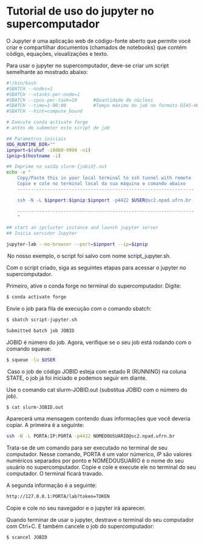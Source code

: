 # Tutorial de uso do jupyter no supercomputador

O Jupyter é uma aplicação web de código-fonte aberto que permite você criar e compartilhar documentos (chamados de notebooks) que contém código, equações, visualizações e texto.

Para usar o jupyter no supercomputador, deve-se criar um script semelhante ao mostrado abaixo:

```bash
#!/bin/bash
#SBATCH --nodes=1
#SBATCH --ntasks-per-node=1
#SBATCH --cpus-per-task=10      #Quantidade de núcleos
#SBATCH --time=1-00:00          #Tempo máximo do job no formato DIAS-HORAS:MINUTOS
#SBATCH --hint=compute_bound

# Execute conda activate forge
# antes de submeter este script de job

## Parametros iniciais
XDG_RUNTIME_DIR=""
ipnport=$(shuf -i8000-9999 -n1)
ipnip=$(hostname -i)

## Imprime na saída slurm-{jobid}.out
echo -e "
    Copy/Paste this in your local terminal to ssh tunnel with remote
    Copie e cole no terminal local da sua máquina o comando abaixo
    -----------------------------------------------------------------

    ssh -N -L $ipnport:$ipnip:$ipnport -p4422 $USER@sc2.npad.ufrn.br

    -----------------------------------------------------------------
    "

## start an ipcluster instance and launch jupyter server
## Inicia servidor Jupyter

jupyter-lab --no-browser --port=$ipnport --ip=$ipnip  
```

 No nosso exemplo, o script foi salvo com nome script_jupyter.sh.

Com o script criado, siga as seguintes etapas para acessar o jupyter no supercomputador. 

Primeiro, ative o conda forge no terminal do supercomputador. Digite:

```bash
$ conda activate forge
```

Envie o job para fila de execução com o comando sbatch:

```bash
$ sbatch script-jupyter.sh 

Submitted batch job JOBID 
```

JOBID é número do job. Agora, verifique se o seu job está rodando com o comando squeue:

```bash
$ squeue -lu $USER
```

 Caso o job de código JOBID esteja com estado R (RUNNING) na coluna STATE, o job já foi iniciado e podemos seguir em diante. 

Use o comando cat slurm-JOBID.out (substitua JOBID com o número do job).
```bash
$ cat slurm-JOBID.out
```

Aparecerá uma mensagem contendo duas informações que você deveria copiar. A primeira é a seguinte:

```bash
ssh -N -L PORTA:IP:PORTA -p4422 NOMEDOUSUARIO@sc2.npad.ufrn.br
```

Trata-se de um comando para ser executado no terminal de seu computador. Nesse comando, PORTA é um valor númerico, IP são valores numéricos separados por ponto e NOMEDOUSUARIO é o nome do seu usuário no supercomputador.
Copie e cole e execute ele no terminal do seu computador. O terminal ficará travado.

A segunda informação é a seguinte:  

```bash
http://127.0.0.1:PORTA/lab?token=TOKEN 
```

Copie e cole no seu navegador e o jupyter irá aparecer. 

Quando terminar de usar o jupyter, destrave o terminal do seu computador com Ctrl+C. E também cancele o job do supercomputador:

```bash
$ scancel JOBID 
```
